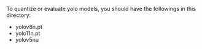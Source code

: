 
To quantize or evaluate yolo models, you should have the followings in this directory:
- yolov8n.pt
- yolo11n.pt
- yolov5nu

